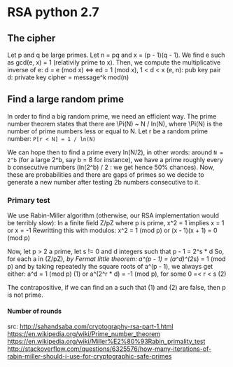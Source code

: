 # RSA python 2.7

## The cipher
Let p and q be large primes. Let n = pq and x = (p - 1)(q - 1).
We find e such as gcd(e, x) = 1 (relativily prime to x). 
Then, we compute the multiplicative inverse of e:
    d = e (mod x) 
<=> ed = 1 (mod x), 1 < d < x
(e, n): pub key pair
d: private key
cipher = message^k mod(n)

## Find a large random prime
In order to find a big random prime, we need an efficient way. The prime number
theorem states that there are \Pi(N) ~ N / ln(N), where \Pi(N) is the number of
prime numbers less or equal to N.
Let r be a random prime number:
`P[r < N] = 1 / ln(N)`

We can hope then to find a prime every ln(N/2), in other words:
around `N = 2^b` (for a large 2^b, say b = 8 for instance), we have a prime 
roughly every b consecutive numbers (ln(2^b) / 2 : we get hence 50% chances).
Now, these are probabilities and there are gaps of primes so we decide to
generate a new number after testing 2b numbers consecutive to it.

### Primary test
We use Rabin-Miller algorithm (otherwise, our RSA implementation would be
terribly slow):
In a finite field Z/pZ where p is prime, x^2 = 1 implies x = 1 or x = -1
Rewritting this with modulos:
x^2 = 1 (mod p) or
(x - 1)(x + 1) = 0 (mod p)

Now, let p > 2 a prime, let s != 0 and d integers such that p - 1 = 2^s * d
So, for each a in (Z/pZ)*, by Fermat little theorem:
a^(p - 1) = (a^d)^(2*s) = 1 (mod p)
and by taking repeatedly the square roots of a^(p - 1), we always get either:
a^d = 1 (mod p) (1) or
a^(2^r * d) = -1 (mod p), for some 0 =< r < s (2)

The contrapositive, if we can find an a such that (1) and (2) are false, then
p is not prime.

#### Number of rounds



src:
<http://sahandsaba.com/cryptography-rsa-part-1.html> 
<https://en.wikipedia.org/wiki/Prime_number_theorem>
<https://en.wikipedia.org/wiki/Miller%E2%80%93Rabin_primality_test>
<http://stackoverflow.com/questions/6325576/how-many-iterations-of-rabin-miller-should-i-use-for-cryptographic-safe-primes>

